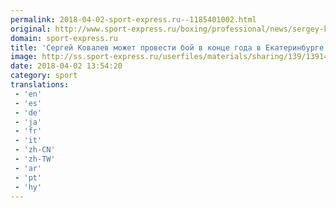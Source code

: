 ```yaml
---
permalink: 2018-04-02-sport-express.ru--1185401002.html
original: http://www.sport-express.ru/boxing/professional/news/sergey-kovalev-mozhet-provesti-boy-v-konce-goda-v-ekaterinburge-1391495/
domain: sport-express.ru
title: 'Сергей Ковалев может провести бой в конце года в Екатеринбурге'
image: http://ss.sport-express.ru/userfiles/materials/sharing/139/1391495.jpg
date: 2018-04-02 13:54:20
category: sport
translations: 
 - 'en'
 - 'es'
 - 'de'
 - 'ja'
 - 'fr'
 - 'it'
 - 'zh-CN'
 - 'zh-TW'
 - 'ar'
 - 'pt'
 - 'hy'
---
```



